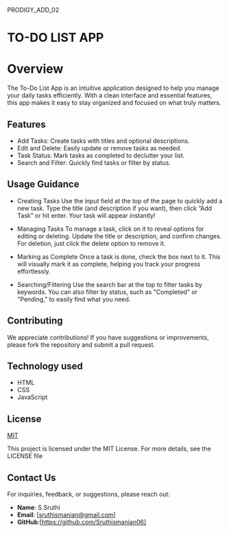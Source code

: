  PRODIGY_ADD_02
# TO-DO LIST APP
# Overview
The To-Do List App is an intuitive application designed to help you manage your daily tasks efficiently. With a clean interface and essential features, this app makes it easy to stay organized and focused on what truly matters.



## Features
- Add Tasks: Create tasks with titles and optional descriptions.
- Edit and Delete: Easily update or remove tasks as needed.
- Task Status: Mark tasks as completed to declutter your list.
- Search and Filter: Quickly find tasks or filter by status.



## Usage Guidance

- Creating Tasks
Use the input field at the top of the page to quickly add a new task. Type the title (and description if you want), then click “Add Task” or hit enter. Your task will appear instantly!

- Managing Tasks
To manage a task, click on it to reveal options for editing or deleting. Update the title or description, and confirm changes. For deletion, just click the delete option to remove it.

- Marking as Complete
Once a task is done, check the box next to it. This will visually mark it as complete, helping you track your progress effortlessly.

- Searching/Filtering
Use the search bar at the top to filter tasks by keywords. You can also filter by status, such as "Completed" or "Pending," to easily find what you need.


## Contributing

We appreciate contributions! If you have suggestions or improvements, please fork the repository and submit a pull request.
## Technology used 
- HTML
- CSS
- JavaScript


## License

[MIT](https://choosealicense.com/licenses/mit/)


This project is licensed under the MIT License. For more details, see the LICENSE file
## Contact Us
For inquiries, feedback, or suggestions, please reach out:

- **Name**: S.Sruthi
- **Email**: [sruthismanian@gmail.com]
- **GitHub**:[https://github.com/Sruthismanian06]
